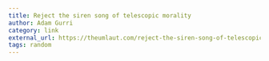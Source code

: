 ```yaml
---
title: Reject the siren song of telescopic morality
author: Adam Gurri
category: link
external_url: https://theumlaut.com/reject-the-siren-song-of-telescopic-morality-61e0e730359c
tags: random
---
```

